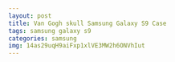```yaml
---
layout: post
title: Van Gogh skull Samsung Galaxy S9 Case
tags: samsung galaxy s9
categories: samsung
img: 14as29uqH9aiFxp1xlVE3MW2h6ONVhIut
---
```

